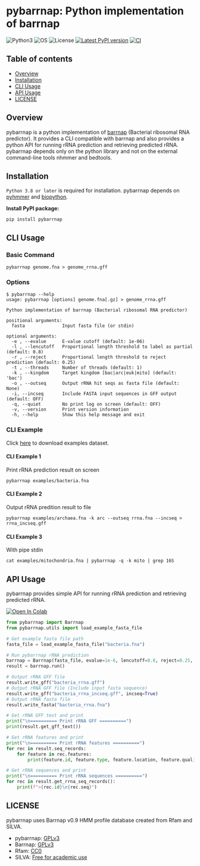 # pybarrnap: Python implementation of barrnap

![Python3](https://img.shields.io/badge/Language-Python3-steelblue)
![OS](https://img.shields.io/badge/OS-_Mac_|_Linux-steelblue)
![License](https://img.shields.io/badge/license-GPLv3-blue)
[![Latest PyPI version](https://img.shields.io/pypi/v/pybarrnap.svg)](https://pypi.python.org/pypi/pybarrnap)
[![CI](https://github.com/moshi4/pybarrnap/actions/workflows/ci.yml/badge.svg)](https://github.com/moshi4/pybarrnap/actions/workflows/ci.yml)

## Table of contents

- [Overview](#overview)
- [Installation](#installation)
- [CLI Usage](#cli-usage)
- [API Usage](#api-usage)
- [LICENSE](#license)

## Overview

pybarrnap is a python implementation of [barrnap](https://github.com/tseemann/barrnap) (Bacterial ribosomal RNA predictor).
It provides a CLI compatible with barrnap and also provides a python API for running rRNA prediction and retrieving predicted rRNA.
pybarrnap depends only on the python library and not on the external command-line tools nhmmer and bedtools.

## Installation

`Python 3.8 or later` is required for installation.
pybarrnap depends on [pyhmmer](https://github.com/althonos/pyhmmer) and [biopython](https://github.com/biopython/biopython).

**Install PyPI package:**

    pip install pybarrnap

## CLI Usage

### Basic Command

    pybarrnap genome.fna > genome_rrna.gff

### Options

    $ pybarrnap --help
    usage: pybarrnap [options] genome.fna[.gz] > genome_rrna.gff

    Python implementation of barrnap (Bacterial ribosomal RNA predictor)

    positional arguments:
      fasta              Input fasta file (or stdin)

    optional arguments:
      -e , --evalue      E-value cutoff (default: 1e-06)
      -l , --lencutoff   Proportional length threshold to label as partial (default: 0.8)
      -r , --reject      Proportional length threshold to reject prediction (default: 0.25)
      -t , --threads     Number of threads (default: 1)
      -k , --kingdom     Target kingdom [bac|arc|euk|mito] (default: 'bac')
      -o , --outseq      Output rRNA hit seqs as fasta file (default: None)
      -i, --incseq       Include FASTA input sequences in GFF output (default: OFF)
      -q, --quiet        No print log on screen (default: OFF)
      -v, --version      Print version information
      -h, --help         Show this help message and exit

### CLI Example

Click [here](https://github.com/moshi4/pybarrnap/raw/main/examples/examples.zip) to download examples dataset.

#### CLI Example 1

Print rRNA prediction result on screen

    pybarrnap examples/bacteria.fna

#### CLI Example 2

Output rRNA predition result to file

    pybarrnap examples/archaea.fna -k arc --outseq rrna.fna --incseq > rrna_incseq.gff

#### CLI Example 3

With pipe stdin

    cat examples/mitochondria.fna | pybarrnap -q -k mito | grep 16S

## API Usage

pybarrnap provides simple API for running rRNA prediction and retrieving predicted rRNA.

[![Open In Colab](https://colab.research.google.com/assets/colab-badge.svg)](https://colab.research.google.com/github/moshi4/pybarrnap/blob/main/notebooks/pybarrnap.ipynb)

```python
from pybarrnap import Barrnap
from pybarrnap.utils import load_example_fasta_file

# Get example fasta file path
fasta_file = load_example_fasta_file("bacteria.fna")

# Run pybarrnap rRNA prediction
barrnap = Barrnap(fasta_file, evalue=1e-6, lencutoff=0.8, reject=0.25, threads=1, kingdom="bac", quiet=False)
result = barrnap.run()

# Output rRNA GFF file
result.write_gff("bacteria_rrna.gff")
# Output rRNA GFF file (Include input fasta sequence)
result.write_gff("bacteria_rrna_incseq.gff", incseq=True)
# Output rRNA fasta file
result.write_fasta("bacteria_rrna.fna")

# Get rRNA GFF text and print
print("\n========== Print rRNA GFF ==========")
print(result.get_gff_text())

# Get rRNA features and print
print("\n========== Print rRNA features ==========")
for rec in result.seq_records:
    for feature in rec.features:
        print(feature.id, feature.type, feature.location, feature.qualifiers)

# Get rRNA sequences and print
print("\n========== Print rRNA sequences ==========")
for rec in result.get_rrna_seq_records():
    print(f">{rec.id}\n{rec.seq}")
```

## LICENSE

pybarrnap uses Barrnap v0.9 HMM profile database created from Rfam and SILVA.

- pybarrnap: [GPLv3](https://github.com/moshi4/pybarrnap/blob/main/LICENSE)  
- Barrnap: [GPLv3](https://github.com/moshi4/pybarrnap/blob/main/src/pybarrnap/db/LICENSE.Barrnap)
- Rfam: [CC0](https://github.com/moshi4/pybarrnap/blob/main/src/pybarrnap/db/LICENSE.Rfam)
- SILVA: [Free for academic use](https://github.com/moshi4/pybarrnap/blob/main/src/pybarrnap/db/LICENSE.SILVA)
